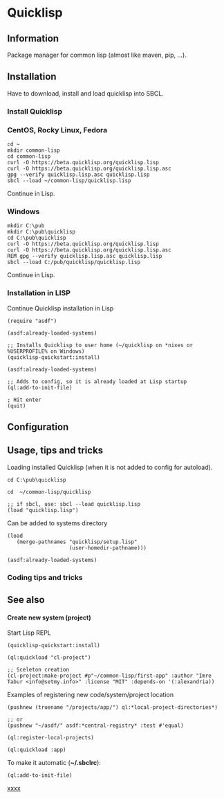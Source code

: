 # Quicklisp

## Information

Package manager for common lisp (almost like maven, pip, ...).

## Installation

Have to download, install and load quicklisp into SBCL.

### Install Quicklisp

### CentOS, Rocky Linux, Fedora

```shell
cd ~
mkdir common-lisp
cd common-lisp
curl -O https://beta.quicklisp.org/quicklisp.lisp
curl -O https://beta.quicklisp.org/quicklisp.lisp.asc
gpg --verify quicklisp.lisp.asc quicklisp.lisp
sbcl --load ~/common-lisp/quicklisp.lisp
```

Continue in Lisp.

### Windows

```commandline
mkdir C:\pub
mkdir C:\pub\quicklisp
cd C:\pub\quicklisp
curl -O https://beta.quicklisp.org/quicklisp.lisp
curl -O https://beta.quicklisp.org/quicklisp.lisp.asc
REM gpg --verify quicklisp.lisp.asc quicklisp.lisp
sbcl --load C:/pub/quicklisp/quicklisp.lisp
```

Continue in Lisp.

### Installation in LISP

Continue Quicklisp installation in Lisp

```common-lisp
(require "asdf")

(asdf:already-loaded-systems)

;; Installs Quicklisp to user home (~/quicklisp on *nixes or %USERPROFILE% on Windows)
(quicklisp-quickstart:install)

(asdf:already-loaded-systems)

;; Adds to config, so it is already loaded at Lisp startup
(ql:add-to-init-file)

; Hit enter
(quit)
```

## Configuration

## Usage, tips and tricks

Loading installed Quicklisp (when it is not added to config for autoload).

```shell
cd C:\pub\quicklisp
```

```shell
cd  ~/common-lisp/quicklisp
```

```common-lisp
;; if sbcl, use: sbcl --load quicklisp.lisp
(load "quicklisp.lisp")
```

Can be added to systems directory

```common-lisp
(load
   (merge-pathnames "quicklisp/setup.lisp"
                    (user-homedir-pathname)))

(asdf:already-loaded-systems)
```

### Coding tips and tricks

## See also

#### Create new system (project)

Start Lisp REPL

```common-lisp
(quicklisp-quickstart:install)

(ql:quickload "cl-project")

;; Sceleton creation
(cl-project:make-project #p"~/common-lisp/first-app" :author "Imre Tabur <info@setmy.info>" :license "MIT" :depends-on '(:alexandria))
```

Examples of registering new code/system/project location

```common-lisp
(pushnew (truename "/projects/app/") ql:*local-project-directories*)

;; or
(pushnew "~/asdf/" asdf:*central-registry* :test #'equal)

(ql:register-local-projects)

(ql:quickload :app)
```

To make it automatic (**~/.sbclrc**):

```common-lisp
(ql:add-to-init-file)
```

[xxxx](http://yyyyy)
